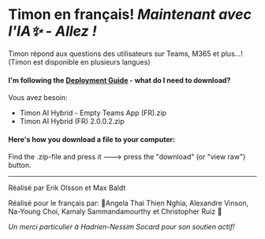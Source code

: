 # Timon en français! _Maintenant avec l'IA✨ - Allez !_
Timon répond aux questions des utilisateurs sur Teams, M365 et plus...! (Timon est disponible en plusieurs langues)
#### I'm following the [Deployment Guide](https://github.com/Erithano/Timon-Your-FAQ-bot-for-Microsoft-Teams/wiki/Deployment-Guide) - what do I need to download?

Vous avez besoin:

- Timon AI Hybrid - Empty Teams App (FR).zip
- Timon AI Hybrid (FR) 2.0.0.2.zip

#### Here's how you download a file to your computer:

Find the .zip-file and press it 🡒 press the "download" (or "view raw") button.

__________________________________
Réalisé par Erik Olsson et Max Baldt

Réalisé pour le français par:
🦸Angela Thai Thien Nghia, Alexandre Vinson, Na-Young Choi, Kamaly Sammandamourthy et Christopher Ruiz 🦸

_Un merci particulier à Hadrien-Nessim Socard pour son soutien actif!_
